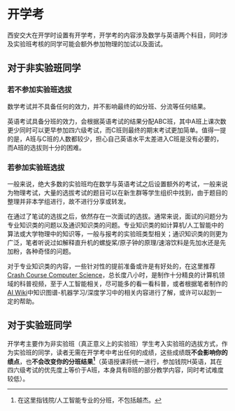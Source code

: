 # 开学考

西安交大在开学时设置有开学考，开学考的内容涉及数学与英语两个科目，同时涉及实验班考核的同学可能会额外参加物理的加试以及面试。

## 对于非实验班同学

### 若不参加实验班选拔

数学考试并不具备任何的效力，并不影响最终的如分班、分流等任何结果。

英语考试具备分班的效力，会根据英语考试的结果分配ABC班，其中A班上课次数更少同时可以更早参加四六级考试，而C班则最终的期末考试更加简单。值得一提的是，A班与C班的人数都较少，担心自己英语水平太差进入C班是没有必要的，而A班的选拔则十分的困难。

### 若参加实验班选拔

一般来说，绝大多数的实验班均在数学与英语考试之后设置额外的考试，一般来说为物理考试，大量的选拔考试的题目可以在新生群等学生组织中找到，由于题目的整理并非本学组进行，故不进行分享或转发。

在通过了笔试的选拔之后，依然存在一次面试的选拔。通常来说，面试的问题分为专业知识类的问题以及通识知识类的问题。专业知识类的如计算机/人工智能中的算法或大学物理中的知识等，一般与报考的实验班类型相关；通识知识类的则更为广泛，笔者听说过如解释直升机的螺旋桨/原子钟的原理/速溶饮料是先加水还是先加粉，各种奇怪的问题。

对于专业知识类的内容，一些针对性的提前准备或许是有好处的，在这里推荐[Crash Course Computer Science](https://www.bilibili.com/video/BV1EW411u7th/)，总长度八小时，是制作十分精良的计算机领域的科普视频，至于人工智能相关，尽可能多的看一看科普，或者根据笔者制作的[AI Wiki](https://aidiy.icu)中知识图谱-机器学习/深度学习中的相关内容进行了解，或许可以起到一定的帮助。

## 对于实验班同学

开学考主要作为非实验班（真正意义上的实验班）学生考入实验班的选拔方式，作为实验班的同学，读者无需在开学考中考出任何的成绩，这些成绩既**不会影响你的绩点**，也**不会改变你的分班结果[^1]**（英语授课将统一进行，参加钱院H英语，其在四六级考试的优先度上等价于A班，本身具有B班的部分教学内容，同时考试难度较低）。

[^1]: 在这里指钱院/人工智能专业的分班，不包括越杰。